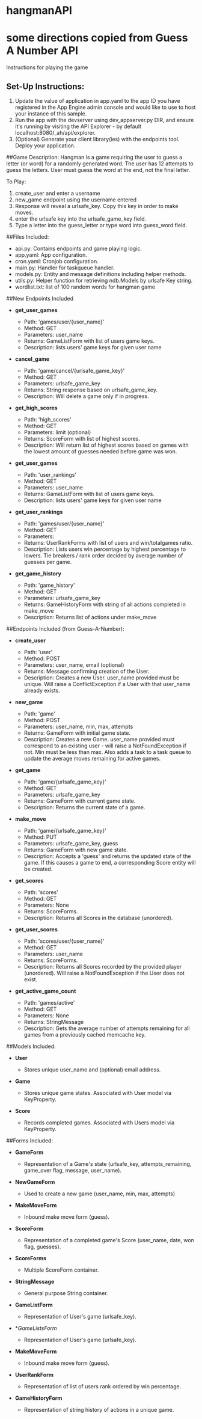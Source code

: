 # hangmanAPI
# some directions copied from Guess A Number API

Instructions for playing the game 
## Set-Up Instructions:
1.  Update the value of application in app.yaml to the app ID you have registered
 in the App Engine admin console and would like to use to host your instance of this sample.
1.  Run the app with the devserver using dev_appserver.py DIR, and ensure it's
 running by visiting the API Explorer - by default localhost:8080/_ah/api/explorer.
1.  (Optional) Generate your client library(ies) with the endpoints tool.
 Deploy your application.
 
 
 
##Game Description:
Hangman is a game requiring the user to guess a letter (or word) for a randomly generated word. The user has 12 attempts to guess the letters. User must guess the word at the end, not the final letter.

To Play:
1. create_user and enter a username
2. new_game endpoint using the username entered
3. Response will reveal a urlsafe_key. Copy this key in order to make moves.
4. enter the urlsafe key into the urlsafe_game_key field.
5. Type a letter into the guess_letter or type word into guess_word field.

##Files Included:
 - api.py: Contains endpoints and game playing logic.
 - app.yaml: App configuration.
 - cron.yaml: Cronjob configuration.
 - main.py: Handler for taskqueue handler.
 - models.py: Entity and message definitions including helper methods.
 - utils.py: Helper function for retrieving ndb.Models by urlsafe Key string.
 - wordlist.txt: list of 100 random words for hangman game

##New Endpoints Included
 - **get_user_games**
    - Path: 'games/user/{user_name}'
    - Method: GET
    - Parameters: user_name
    - Returns: GameListForm with list of users game keys.
    - Description: lists users' game keys for given user name

 - **cancel_game**
    - Path: 'game/cancel/{urlsafe_game_key}'
    - Method: GET
    - Parameters: urlsafe_game_key
    - Returns: String response based on urlsafe_game_key.
    - Description: Will delete a game only if in progress.

 - **get_high_scores**
    - Path: 'high_scores'
    - Method: GET
    - Parameters: limit (optional)
    - Returns: ScoreForm with list of highest scores.
    - Description: Will return list of highest scores based on games with the lowest amount of guesses needed before game was won.

 - **get_user_games**
    - Path: 'user_rankings'
    - Method: GET
    - Parameters: user_name
    - Returns: GameListForm with list of users game keys.
    - Description: lists users' game keys for given user name

 - **get_user_rankings**
    - Path: 'games/user/{user_name}'
    - Method: GET
    - Parameters: 
    - Returns: UserRankForms with list of users and win/totalgames ratio.
    - Description: Lists users win percentage by highest percentage to lowers. Tie breakers / rank order decided by average number of guesses per game.

 - **get_game_history**
    - Path: 'game_history'
    - Method: GET
    - Parameters: urlsafe_game_key
    - Returns: GameHistoryForm with string of all actions completed in make_move
    - Description: Returns list of actions under make_move

##Endpoints Included (from Guess-A-Number):
 - **create_user**
    - Path: 'user'
    - Method: POST
    - Parameters: user_name, email (optional)
    - Returns: Message confirming creation of the User.
    - Description: Creates a new User. user_name provided must be unique. Will 
    raise a ConflictException if a User with that user_name already exists.
    
 - **new_game**
    - Path: 'game'
    - Method: POST
    - Parameters: user_name, min, max, attempts
    - Returns: GameForm with initial game state.
    - Description: Creates a new Game. user_name provided must correspond to an
    existing user - will raise a NotFoundException if not. Min must be less than
    max. Also adds a task to a task queue to update the average moves remaining
    for active games.
     
 - **get_game**
    - Path: 'game/{urlsafe_game_key}'
    - Method: GET
    - Parameters: urlsafe_game_key
    - Returns: GameForm with current game state.
    - Description: Returns the current state of a game.
    
 - **make_move**
    - Path: 'game/{urlsafe_game_key}'
    - Method: PUT
    - Parameters: urlsafe_game_key, guess
    - Returns: GameForm with new game state.
    - Description: Accepts a 'guess' and returns the updated state of the game.
    If this causes a game to end, a corresponding Score entity will be created.
    
 - **get_scores**
    - Path: 'scores'
    - Method: GET
    - Parameters: None
    - Returns: ScoreForms.
    - Description: Returns all Scores in the database (unordered).
    
 - **get_user_scores**
    - Path: 'scores/user/{user_name}'
    - Method: GET
    - Parameters: user_name
    - Returns: ScoreForms. 
    - Description: Returns all Scores recorded by the provided player (unordered).
    Will raise a NotFoundException if the User does not exist.
    
 - **get_active_game_count**
    - Path: 'games/active'
    - Method: GET
    - Parameters: None
    - Returns: StringMessage
    - Description: Gets the average number of attempts remaining for all games
    from a previously cached memcache key.

##Models Included:
 - **User**
    - Stores unique user_name and (optional) email address.
    
 - **Game**
    - Stores unique game states. Associated with User model via KeyProperty.
    
 - **Score**
    - Records completed games. Associated with Users model via KeyProperty.
    
##Forms Included:
 - **GameForm**
    - Representation of a Game's state (urlsafe_key, attempts_remaining,
    game_over flag, message, user_name).
 - **NewGameForm**
    - Used to create a new game (user_name, min, max, attempts)
 - **MakeMoveForm**
    - Inbound make move form (guess).
 - **ScoreForm**
    - Representation of a completed game's Score (user_name, date, won flag,
    guesses).
 - **ScoreForms**
    - Multiple ScoreForm container.
 - **StringMessage**
    - General purpose String container.

 - **GameListForm**
    - Representation of User's game (urlsafe_key).
 - **GameListsForm*
    - Representation of User's game (urlsafe_key).
 - **MakeMoveForm**
    - Inbound make move form (guess).
 - **UserRankForm**
    - Representation of list of users rank ordered by win percentage.
 - **GameHistoryForm**
    - Representation of string history of actions in a unique game.


